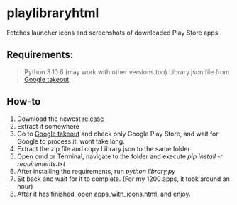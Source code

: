 # playlibraryhtml
Fetches launcher icons and screenshots of downloaded Play Store apps 

## Requirements:

> Python 3.10.6 (may work with other versions too)
> Library.json file from [Google takeout](https://takeout.google.com/)

## How-to


1.	Download the newest [release](https://github.com/Pave99/playlibraryhtml/releases/)
2.	Extract it somewhere
3.	Go to [Google takeout](https://takeout.google.com/) and check only Google Play Store, and wait for Google to process it, wont take long.
4.	Extract the zip file and copy Library.json to the same folder
5.	Open cmd or Terminal, navigate to the folder and execute _pip install -r requirements.txt_
6.	After installing the requirements, run _python library.py_ 
7.	Sit back and wait for it to complete. (For my 1200 apps, it took around an hour)
8.	After it has finished, open apps_with_icons.html, and enjoy.
